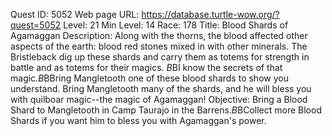 Quest ID: 5052
Web page URL: https://database.turtle-wow.org/?quest=5052
Level: 21
Min Level: 14
Race: 178
Title: Blood Shards of Agamaggan
Description: Along with the thorns, the blood affected <snort> other aspects of the earth: blood red stones mixed in with other minerals. The Bristleback dig up these shards and carry them as totems <snort> for strength in battle and as totems for their magics. <snort>$B$BI know the secrets of that magic.$B$BBring Mangletooth one of these blood shards to show you understand. Bring Mangletooth many of the shards, and he will bless you with quilboar magic--the magic of Agamaggan! <snort>
Objective: Bring a Blood Shard to Mangletooth in Camp Taurajo in the Barrens.$B$BCollect more Blood Shards if you want him to bless you with Agamaggan's power.
